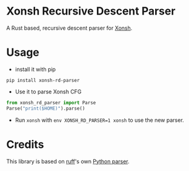 # Xonsh Recursive Descent Parser

A Rust based, recursive descent parser for [Xonsh](https://xon.sh).

# Usage

- install it with pip

```
pip install xonsh-rd-parser
```

- Use it to parse Xonsh CFG 
```py
from xonsh_rd_parser import Parse
Parse("print($HOME)").parse()
```

- Run `xonsh` with `env XONSH_RD_PARSER=1 xonsh` to use the new parser.

# Credits

This library is based on [ruff](https://github.com/charliermarsh/ruff)'s own [Python parser](https://github.com/astral-sh/ruff/tree/main/crates/ruff_python_parser).
